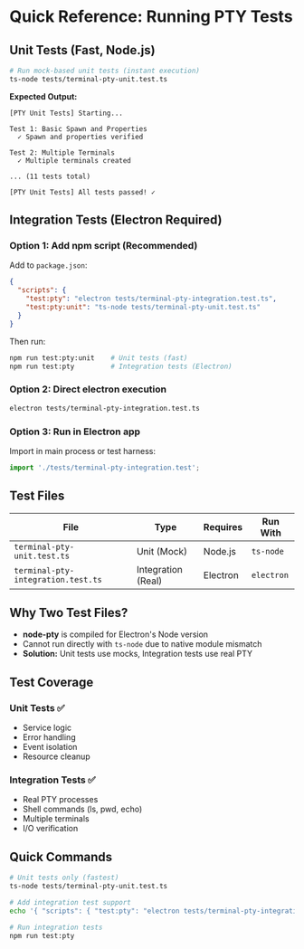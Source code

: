 # Quick Reference: Running PTY Tests

## Unit Tests (Fast, Node.js)

```bash
# Run mock-based unit tests (instant execution)
ts-node tests/terminal-pty-unit.test.ts
```

**Expected Output:**
```
[PTY Unit Tests] Starting...

Test 1: Basic Spawn and Properties
  ✓ Spawn and properties verified

Test 2: Multiple Terminals
  ✓ Multiple terminals created

... (11 tests total)

[PTY Unit Tests] All tests passed! ✓
```

## Integration Tests (Electron Required)

### Option 1: Add npm script (Recommended)

Add to `package.json`:
```json
{
  "scripts": {
    "test:pty": "electron tests/terminal-pty-integration.test.ts",
    "test:pty:unit": "ts-node tests/terminal-pty-unit.test.ts"
  }
}
```

Then run:
```bash
npm run test:pty:unit    # Unit tests (fast)
npm run test:pty         # Integration tests (Electron)
```

### Option 2: Direct electron execution

```bash
electron tests/terminal-pty-integration.test.ts
```

### Option 3: Run in Electron app

Import in main process or test harness:
```typescript
import './tests/terminal-pty-integration.test';
```

## Test Files

| File | Type | Requires | Run With |
|------|------|----------|----------|
| `terminal-pty-unit.test.ts` | Unit (Mock) | Node.js | `ts-node` |
| `terminal-pty-integration.test.ts` | Integration (Real) | Electron | `electron` |

## Why Two Test Files?

- **node-pty** is compiled for Electron's Node version
- Cannot run directly with `ts-node` due to native module mismatch
- **Solution:** Unit tests use mocks, Integration tests use real PTY

## Test Coverage

### Unit Tests ✅
- Service logic
- Error handling
- Event isolation
- Resource cleanup

### Integration Tests ✅
- Real PTY processes
- Shell commands (ls, pwd, echo)
- Multiple terminals
- I/O verification

## Quick Commands

```bash
# Unit tests only (fastest)
ts-node tests/terminal-pty-unit.test.ts

# Add integration test support
echo '{ "scripts": { "test:pty": "electron tests/terminal-pty-integration.test.ts" } }' | jq -s '.[0] * .[1]' package.json - > package.json.tmp && mv package.json.tmp package.json

# Run integration tests
npm run test:pty
```
